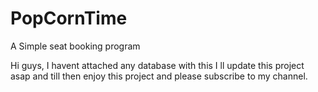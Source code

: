 # PopCornTime
A Simple seat booking program

Hi guys, I havent attached any database with this I ll update this project asap and till then enjoy this project and please subscribe to my channel.
